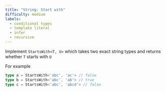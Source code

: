```yaml
---
title: "String: Start with"
difficulty: medium
labels: 
  - conditional types
  - template literal
  - infer
  - recursive
---
```

Implement `StartsWith<T, U>` which takes two exact string types and returns whether `T` starts with `U`

For example

  ```ts
  type a = StartsWith<'abc', 'ac'> // false
  type b = StartsWith<'abc', 'ab'> // true
  type c = StartsWith<'abc', 'abcd'> // false
  ```




